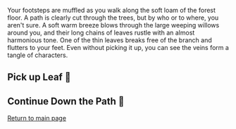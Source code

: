 Your footsteps are muffled as you walk along the soft loam of the forest floor. A path is clearly cut through the trees, but by who or to where, you aren't sure. A soft warm breeze blows through the large weeping willows around you, and their long chains of leaves rustle with an almost harmonious tone. One of the thin leaves breaks free of the branch and flutters to your feet. Even without picking it up, you can see the veins form a tangle of characters. 

## Pick up Leaf 🍂

## Continue Down the Path 🚶

[Return to main page](https://github.com/double-virgule)
